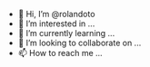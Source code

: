 - 👋 Hi, I’m @rolandoto
- 👀 I’m interested in ...
- 🌱 I’m currently learning ...
- 💞️ I’m looking to collaborate on ...
- 📫 How to reach me ...

<!---
rolandoto/rolandoto is a ✨ special ✨ repository because its `README.md` (this file) appears on your GitHub profile.
You can click the Preview link to take a look at your changes.
--->
